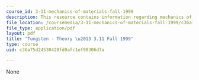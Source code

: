 ```yaml
---
course_id: 3-11-mechanics-of-materials-fall-1999
description: This resource contains information regarding mechanics of materials.
file_location: /coursemedia/3-11-mechanics-of-materials-fall-1999/c36a75d24530428fd0afc1ef98306d7a_MIT3_11F99_tungsten.pdf
file_type: application/pdf
layout: pdf
title: "Tungsten - Theory \u2013 3.11 Fall 1999"
type: course
uid: c36a75d24530428fd0afc1ef98306d7a

---
```

None